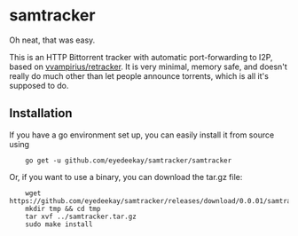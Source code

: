 samtracker
==========


Oh neat, that was easy.

This is an HTTP Bittorrent tracker with automatic port-forwarding to I2P, based
on [vvampirius/retracker](https://github.com/vvampirius/retracker). It is very
minimal, memory safe, and doesn't really do much other than let people announce
torrents, which is all it's supposed to do.

Installation
------------

If you have a go environment set up, you can easily install it from source using

        go get -u github.com/eyedeekay/samtracker/samtracker

Or, if you want to use a binary, you can download the tar.gz file:

        wget https://github.com/eyedeekay/samtracker/releases/download/0.0.01/samtracker.tar.gz
        mkdir tmp && cd tmp
        tar xvf ../samtracker.tar.gz
        sudo make install
